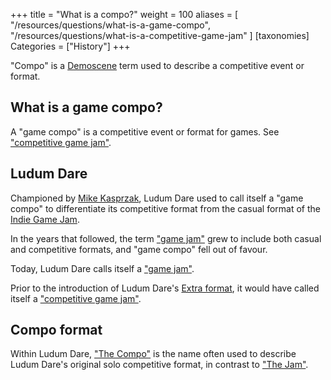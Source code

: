 +++
title = "What is a compo?"
weight = 100
aliases = [
    "/resources/questions/what-is-a-game-compo",
    "/resources/questions/what-is-a-competitive-game-jam"
]
[taxonomies]
Categories = ["History"]
+++

"Compo" is a [Demoscene](/resources/questions/what-is-the-demoscene/) term used to describe a competitive event or format.

## What is a game compo?
A "game compo" is a competitive event or format for games. See ["competitive game jam"](/resources/questions/what-is-a-jam/).


## Ludum Dare
Championed by [Mike Kasprzak](/resources/questions/who-is-mike-kasprzak/), Ludum Dare used to call itself a "game compo" to differentiate its competitive format from the casual format of the [Indie Game Jam](/resources/questions/what-is-the-indie-game-jam/).

In the years that followed, the term ["game jam"](/resources/questions/what-is-a-jam/) grew to include both casual and competitive formats, and "game compo" fell out of favour.

Today, Ludum Dare calls itself a ["game jam"](/resources/questions/what-is-a-game-jam).

Prior to the introduction of Ludum Dare's [Extra format](/resources/questions/what-is-the-extra-format), it would have called itself a ["competitive game jam"](/resources/questions/what-is-a-jam/).


## Compo format
Within Ludum Dare, ["The Compo"](/resources/questions/what-is-compo-format) is the name often used to describe Ludum Dare's original solo competitive format, in contrast to ["The Jam"](/resources/questions/what-is-jam-format).
